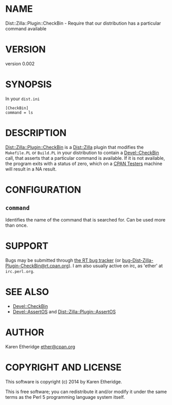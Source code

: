 # NAME

Dist::Zilla::Plugin::CheckBin - Require that our distribution has a particular command available

# VERSION

version 0.002

# SYNOPSIS

In your `dist.ini`

    [CheckBin]
    command = ls

# DESCRIPTION

[Dist::Zilla::Plugin::CheckBin](https://metacpan.org/pod/Dist::Zilla::Plugin::CheckBin) is a [Dist::Zilla](https://metacpan.org/pod/Dist::Zilla) plugin that modifies the
`Makefile.PL` or `Build.PL` in your distribution to contain a
[Devel::CheckBin](https://metacpan.org/pod/Devel::CheckBin) call, that asserts that a particular command is available.
If it is not available, the program exits with a status of zero, which on a
[CPAN Testers](https://metacpan.org/pod/cpantesters.org) machine will result in a NA result.

# CONFIGURATION

## `command`

Identifies the name of the command that is searched for. Can be used more than once.

# SUPPORT

Bugs may be submitted through [the RT bug tracker](https://rt.cpan.org/Public/Dist/Display.html?Name=Dist-Zilla-Plugin-CheckBin)
(or [bug-Dist-Zilla-Plugin-CheckBin@rt.cpan.org](mailto:bug-Dist-Zilla-Plugin-CheckBin@rt.cpan.org)).
I am also usually active on irc, as 'ether' at `irc.perl.org`.

# SEE ALSO

- [Devel::CheckBin](https://metacpan.org/pod/Devel::CheckBin)
- [Devel::AssertOS](https://metacpan.org/pod/Devel::AssertOS) and [Dist::Zilla::Plugin::AssertOS](https://metacpan.org/pod/Dist::Zilla::Plugin::AssertOS)

# AUTHOR

Karen Etheridge <ether@cpan.org>

# COPYRIGHT AND LICENSE

This software is copyright (c) 2014 by Karen Etheridge.

This is free software; you can redistribute it and/or modify it under
the same terms as the Perl 5 programming language system itself.
